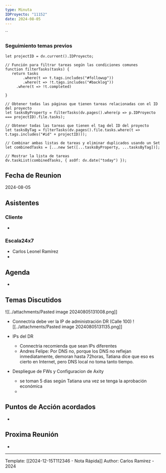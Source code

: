 ```yaml
---
type: Minuta
IDProyecto: "11152"
date: 2024-08-05
---
```


``

### Seguimiento temas previos

```dataviewjs
let projectID = dv.current().IDProyecto;

// Función para filtrar tareas según las condiciones comunes
function filterTasks(tasks) {
   return tasks
        .where(t => t.tags.includes("#followup"))
        .where(t => !t.tags.includes("#backlog"))
     .where(t => !t.completed)
        
}

// Obtener todas las páginas que tienen tareas relacionadas con el ID del proyecto
let tasksByProperty = filterTasks(dv.pages().where(p => p.IDProyecto === projectID).file.tasks);

// Obtener todas las tareas que tienen el tag del ID del proyecto
let tasksByTag = filterTasks(dv.pages().file.tasks.where(t => t.tags.includes("#id" + projectID)));

// Combinar ambas listas de tareas y eliminar duplicados usando un Set
let combinedTasks = [...new Set([...tasksByProperty, ...tasksByTag])];

// Mostrar la lista de tareas
dv.taskList(combinedTasks, { asOf: dv.date("today") });
 ```
## Fecha de Reunion
2024-08-05

## Asistentes

### Cliente
* 
### Escala24x7
- Carlos Leonel Ramírez
-  

## Agenda
* 
## Temas Discutidos

![[../attachments/Pasted image 20240805131008.png]]

- Connectria debe ver la IP de administración
DR (Calle 100)
![[../attachments/Pasted image 20240805131135.png]]

- IPs del DR
	- Connectria recomienda que sean IPs diferentes
	- Andres Felipe: Por DNS no, porque los DNS no reflejan inmediatamente, demoran hasta 72horas, Tatiana dice que eso es cierto en Internet, pero DNS local no toma tanto tiempo.
- Despliegue de FWs y Configuracion de Axity
	- se toman 5 dias según Tatiana una vez se tenga la aprobación económica
	- 

## Puntos de Acción acordados
*  

## Proxima Reunión
*   

---
Template: [[2024-12-15T112346 - Nota Rápida]]
Author: Carlos Ramírez - 2024
